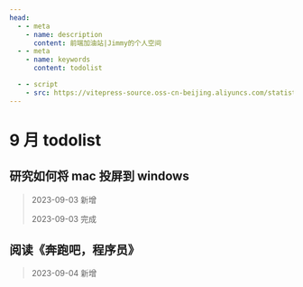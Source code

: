 ```yaml
---
head:
  - - meta
    - name: description
      content: 前端加油站|Jimmy的个人空间
  - - meta
    - name: keywords
      content: todolist

  - - script
    - src: https://vitepress-source.oss-cn-beijing.aliyuncs.com/statistics.js
---
```


# 9 月 todolist

## 研究如何将 mac 投屏到 windows

> 2023-09-03 新增
>
> 2023-09-03 完成

## 阅读《奔跑吧，程序员》

> 2023-09-04 新增
